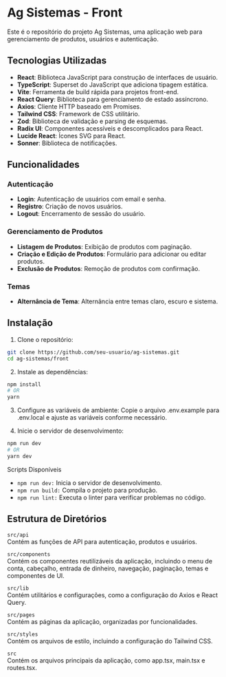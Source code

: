 # Ag Sistemas - Front

Este é o repositório do projeto Ag Sistemas, uma aplicação web para gerenciamento de produtos, usuários e autenticação.


## Tecnologias Utilizadas

- **React**: Biblioteca JavaScript para construção de interfaces de usuário.
- **TypeScript**: Superset do JavaScript que adiciona tipagem estática.
- **Vite**: Ferramenta de build rápida para projetos front-end.
- **React Query**: Biblioteca para gerenciamento de estado assíncrono.
- **Axios**: Cliente HTTP baseado em Promises.
- **Tailwind CSS**: Framework de CSS utilitário.
- **Zod**: Biblioteca de validação e parsing de esquemas.
- **Radix UI**: Componentes acessíveis e descomplicados para React.
- **Lucide React**: Ícones SVG para React.
- **Sonner**: Biblioteca de notificações.

## Funcionalidades

### Autenticação

- **Login**: Autenticação de usuários com email e senha.
- **Registro**: Criação de novos usuários.
- **Logout**: Encerramento de sessão do usuário.

### Gerenciamento de Produtos

- **Listagem de Produtos**: Exibição de produtos com paginação.
- **Criação e Edição de Produtos**: Formulário para adicionar ou editar produtos.
- **Exclusão de Produtos**: Remoção de produtos com confirmação.

### Temas

- **Alternância de Tema**: Alternância entre temas claro, escuro e sistema.

## Instalação

1. Clone o repositório:
```bash
git clone https://github.com/seu-usuario/ag-sistemas.git
cd ag-sistemas/front
```

2. Instale as dependências:
```bash
npm install
# OR
yarn
```

3. Configure as variáveis de ambiente: Copie o arquivo .env.example para .env.local e ajuste as variáveis conforme necessário.

4. Inicie o servidor de desenvolvimento:
```bash
npm run dev
# OR
yarn dev
```

Scripts Disponíveis
- `npm run dev:` Inicia o servidor de desenvolvimento.
- `npm run build:` Compila o projeto para produção.
- `npm run lint:` Executa o linter para verificar problemas no código.

## Estrutura de Diretórios
`src/api` <br/>
Contém as funções de API para autenticação, produtos e usuários.

`src/components` <br/>
Contém os componentes reutilizáveis da aplicação, incluindo o menu de conta, cabeçalho, entrada de dinheiro, navegação, paginação, temas e componentes de UI.

`src/lib` <br/>
Contém utilitários e configurações, como a configuração do Axios e React Query.

`src/pages` <br/>
Contém as páginas da aplicação, organizadas por funcionalidades.

`src/styles` <br/>
Contém os arquivos de estilo, incluindo a configuração do Tailwind CSS.

`src` <br/>
Contém os arquivos principais da aplicação, como app.tsx, main.tsx e routes.tsx.
